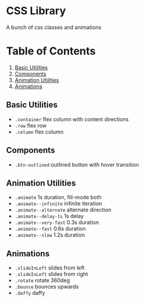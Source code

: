# CSS Library

A bunch of css classes and animations

# Table of Contents

1. [Basic Utilities](#basic-utilities)
2. [Components](#components)
3. [Animation Utilities](#animation-utilities)
4. [Animations](#animations)

## Basic Utilities

- `.container` flex column with content directions
- `.row` flex row
- `.column` flex column

## Components

- `.btn-outlined` outlined button with hover transition

## Animation Utilities

- `.animate` 1s duration, fill-mode both
- `.animate--infinite` infinite iteration
- `.animate--alternate` alternate direction
- `.animate--delay-1s` 1s delay
- `.animate--very-fast` 0.3s duration
- `.animate--fast` 0.6s duration
- `.animate--slow` 1.2s duration

## Animations

- `.slideInLeft` slides from left
- `.slideInLeft` slides from right
- `.rotate` rotate 360deg
- `.bounce` bounces upwards
- `.daffy` daffy
